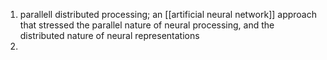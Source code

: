 1. parallell distributed processing; an [[artificial neural network]] approach that stressed the parallel nature of neural processing, and the distributed nature of neural representations
2. 
